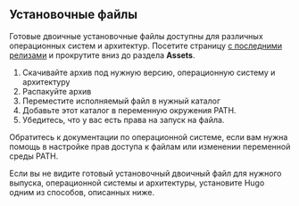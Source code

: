 ## Установочные файлы

Готовые двоичные установочные файлы доступны для различных операционных систем и архитектур. Посетите страницу [с последними релизами] и прокрутите вниз до раздела __Assets__.

1. Скачивайте архив под нужную версию, операционную систему и архитектуру
1. Распакуйте архив
1. Переместите исполняемый файл в нужный каталог
1. Добавьте этот каталог в переменную окружения PATH.
1. Убедитесь, что у вас есть права на запуск на файла.

Обратитесь к документации по операционной системе, если вам нужна помощь в настройке прав доступа к файлам или изменении переменной среды PATH.

Если вы не видите готовый установочный двоичный файл для нужного выпуска, операционной системы и архитектуры, установите Hugo одним из способов, описанных ниже.

[информации о коммите]: https://gohugo.io/variables/git
[edition]: #editions
[Git]: https://git-scm.com/
[Go]: https://go.dev/
[Модулей Hugo]: /ru/hugo-modules/
[с последними релизами]: https://github.com/gohugoio/hugo/releases/latest
